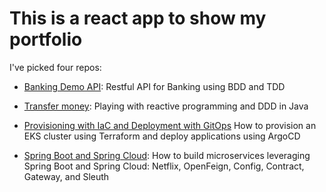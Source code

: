 # This is a react app to show my portfolio

I've picked four repos:
- [Banking Demo API](https://github.com/dbaltor/banking-demo-api): Restful API for Banking using BDD and TDD  

- [Transfer money](https://github.com/dbaltor/transfermoney): Playing with reactive programming and DDD in Java  

- [Provisioning with IaC and Deployment with GitOps](https://github.com/dbaltor/eks-iac) How to provision an EKS cluster using Terraform and deploy applications using ArgoCD  

- [Spring Boot and Spring Cloud](https://github.com/dbaltor/library-msa): How to build microservices leveraging Spring Boot and Spring Cloud: Netflix, OpenFeign, Config, Contract, Gateway, and Sleuth  
